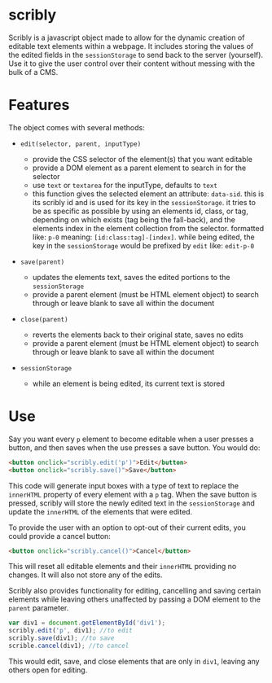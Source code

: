 scribly
=======

Scribly is a javascript object made to allow for the dynamic creation of editable text elements within a webpage. It includes storing the values of the edited fields in the `sessionStorage` to send back to the server (yourself). Use it to give the user control over their content without messing with the bulk of a CMS.

Features
========

The object comes with several methods:

* `edit(selector, parent, inputType)`
  * provide the CSS selector of the element(s) that you want editable
  * provide a DOM element as a parent element to search in for the selector
  * use `text` or `textarea` for the inputType, defaults to `text`
  * this function gives the selected element an attribute: `data-sid`. this is its scribly id and is used for its key in the `sessionStorage`. it tries to be as specific as possible by using an elements id, class, or tag, depending on which exists (tag being the fall-back), and the elements index in the element collection from the selector. formatted like: `p-0` meaning: `[id:class:tag]-[index]`. while being edited, the key in the `sessionStorage` would be prefixed by `edit` like: `edit-p-0`

* `save(parent)`
  * updates the elements text, saves the edited portions to the `sessionStorage`
  * provide a parent element (must be HTML element object) to search through or leave blank to save all within the document

* `close(parent)`
  * reverts the elements back to their original state, saves no edits
  * provide a parent element (must be HTML element object) to search through or leave blank to save all within the document

* `sessionStorage`
  * while an element is being edited, its current text is stored 

Use
===

Say you want every `p` element to become editable when a user presses a button, and then saves when the use presses a save button. You would do:
```HTML
<button onclick="scribly.edit('p')">Edit</button>
<button onclick="scribly.save()">Save</button>
```
This code will generate input boxes with a type of text to replace the `innerHTML` property of every element with a `p` tag. When the save button is pressed, scribly will store the newly edited text in the `sessionStorage` and update the `innerHTML` of the elements that were edited.

To provide the user with an option to opt-out of their current edits, you could provide a cancel button:
```HTML
<button onclick="scribly.cancel()">Cancel</button>
```
This will reset all editable elements and their `innerHTML` providing no changes. It will also not store any of the edits.

Scribly also provides functionality for editing, cancelling and saving certain elements while leaving others unaffected by passing a DOM element to the `parent` parameter.
```javascript
var div1 = document.getElementById('div1');
scribly.edit('p', div1); //to edit 
scribly.save(div1); //to save
scrible.cancel(div1); //to cancel
```
This would edit, save, and close elements that are only in `div1`, leaving any others open for editing.
